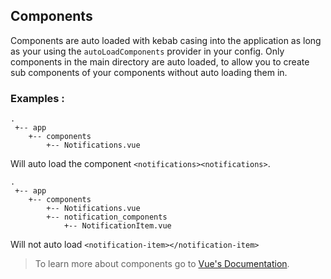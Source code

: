   ## Components
  Components are auto loaded with kebab casing into the application as long as your using the `autoLoadComponents` provider in your config.
  Only components in the main directory are auto loaded, to allow you to create sub components of your components without 
  auto loading them in. 
  
  ### Examples :
    .
     +-- app
        +-- components
            +-- Notifications.vue
            
  Will auto load the component `<notifications><notifications>`.

    .
     +-- app
        +-- components
            +-- Notifications.vue
            +-- notification_components
                +-- NotificationItem.vue
                
                
  Will not auto load `<notification-item></notification-item>`
  
  > To learn more about components go to [Vue's Documentation](https://vuejs.org/v2/guide/components.html).